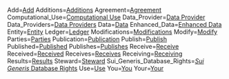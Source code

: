 
Add=<a class='definedterm' href='{!!!}DefT.Add'>Add</a>
Additions=<a class='definedterm' href='{!!!}DefT.Additions'>Additions</a>
Agreement=<a class='definedterm' href='{!!!}DefT.Agreement'>Agreement</a>
Computational_Use=<a class='definedterm' href='{!!!}DefT.Computational_Use'>Computational Use</a>
Data_Provider=<a class='definedterm' href='{!!!}DefT.Data_Provider'>Data Provider</a>
Data_Providers=<a class='definedterm' href='{!!!}DefT.Data_Provider'>Data Providers</a>
Data=<a class='definedterm' href='{!!!}DefT.Data'>Data</a>
Enhanced_Data=<a class='definedterm' href='{!!!}DefT.Enhanced_Data'>Enhanced Data</a>
Entity=<a class='definedterm' href='{!!!}DefT.Entity'>Entity</a>
Ledger=<a class='definedterm' href='{!!!}DefT.Ledger'>Ledger</a>
Modifications=<a class='definedterm' href='{!!!}DefT.Modify'>Modifications</a>
Modify=<a class='definedterm' href='{!!!}DefT.Modify'>Modify</a>
Parties=<a class='definedterm' href='{!!!}DefT.Parties'>Parties</a>
Publication=<a class='definedterm' href='{!!!}DefT.Publication'>Publication</a>
Publish=<a class='definedterm' href='{!!!}DefT.Publish'>Publish</a>
Published=<a class='definedterm' href='{!!!}DefT.Publish'>Published</a>
Publishes=<a class='definedterm' href='{!!!}DefT.Publish'>Publishes</a>
Receive=<a class='definedterm' href='{!!!}DefT.Receive'>Receive</a>
Received=<a class='definedterm' href='{!!!}DefT.Receive'>Received</a>
Receives=<a class='definedterm' href='{!!!}DefT.Receive'>Receives</a>
Receiving=<a class='definedterm' href='{!!!}DefT.Receive'>Receiving</a>
Results=<a class='definedterm' href='{!!!}DefT.Results'>Results</a>
Steward=<a class='definedterm' href='{!!!}DefT.Steward'>Steward</a>
Sui_Generis_Database_Rights=<a class='definedterm' href='{!!!}DefT.Sui_Generis_Database_Rights'><i>Sui Generis</i> Database Rights</a>
Use=<a class='definedterm' href='{!!!}DefT.Use'>Use</a>
You=<a class='definedterm' href='{!!!}DefT.You'>You</a>
Your=<a class='definedterm' href='{!!!}DefT.You'>Your</a>

